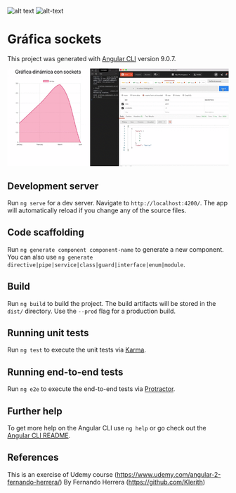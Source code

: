 
![alt text](https://upload.wikimedia.org/wikipedia/commons/thumb/c/cf/Angular_full_color_logo.svg/250px-Angular_full_color_logo.svg.png) ![alt-text](https://blog.daydevelops.com/storage/cover/2019/11/24/P7ruVkm1evJ0iTabU3zOW7RZcmlPwZZwzH0626JO.png)

# Gráfica sockets
This project was generated with [Angular CLI](https://github.com/angular/angular-cli) version 9.0.7.

![](Graphsocket-demo.gif)

## Development server

Run `ng serve` for a dev server. Navigate to `http://localhost:4200/`. The app will automatically reload if you change any of the source files.

## Code scaffolding

Run `ng generate component component-name` to generate a new component. You can also use `ng generate directive|pipe|service|class|guard|interface|enum|module`.

## Build

Run `ng build` to build the project. The build artifacts will be stored in the `dist/` directory. Use the `--prod` flag for a production build.

## Running unit tests

Run `ng test` to execute the unit tests via [Karma](https://karma-runner.github.io).

## Running end-to-end tests

Run `ng e2e` to execute the end-to-end tests via [Protractor](http://www.protractortest.org/).

## Further help

To get more help on the Angular CLI use `ng help` or go check out the [Angular CLI README](https://github.com/angular/angular-cli/blob/master/README.md).

## References

This is an exercise of Udemy course (https://www.udemy.com/angular-2-fernando-herrera/) By Fernando Herrera (https://github.com/Klerith)
